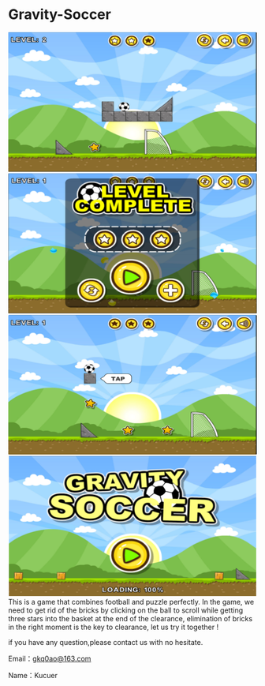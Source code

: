 # Gravity-Soccer
![image](https://github.com/bsbsdada/Gravity-Soccer/blob/master/firsts.jpg)
![image](https://github.com/bsbsdada/Gravity-Soccer/blob/master/seconds.jpg)
![image](https://github.com/bsbsdada/Gravity-Soccer/blob/master/thirds.jpg)
![image](https://github.com/bsbsdada/Gravity-Soccer/blob/master/forths.jpg)
  This is a game that combines football and puzzle perfectly. In the game, we need to get rid of the bricks by clicking on the ball to scroll while getting three stars into the basket at the end of the clearance, elimination of bricks in the right moment is the key to clearance, let us try it together !

if you have any question,please contact us with no hesitate.

Email：gkq0ao@163.com

Name：Kucuer
